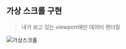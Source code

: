 ## 가상 스크롤 구현

> 내가 보고 있는 viewport에만 데이터 렌더링


![가상스크롤](https://github.com/eksh7080/Virtual_Scroll.js/assets/93601210/397782aa-42f6-4ccf-babe-f0005d479952)
